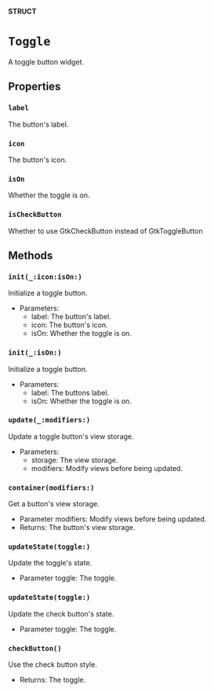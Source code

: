 **STRUCT**

# `Toggle`

A toggle button widget.

## Properties
### `label`

The button's label.

### `icon`

The button's icon.

### `isOn`

Whether the toggle is on.

### `isCheckButton`

Whether to use GtkCheckButton instead of GtkToggleButton

## Methods
### `init(_:icon:isOn:)`

Initialize a toggle button.
- Parameters:
  - label: The button's label.
  - icon: The button's icon.
  - isOn: Whether the toggle is on.

### `init(_:isOn:)`

Initialize a toggle button.
- Parameters:
  - label: The buttons label.
  - isOn: Whether the toggle is on.

### `update(_:modifiers:)`

Update a toggle button's view storage.
- Parameters:
    - storage: The view storage.
    - modifiers: Modify views before being updated.

### `container(modifiers:)`

Get a button's view storage.
- Parameter modifiers: Modify views before being updated.
- Returns: The button's view storage.

### `updateState(toggle:)`

Update the toggle's state.
- Parameter toggle: The toggle.

### `updateState(toggle:)`

Update the check button's state.
- Parameter toggle: The toggle.

### `checkButton()`

Use the check button style.
- Returns: The toggle.
